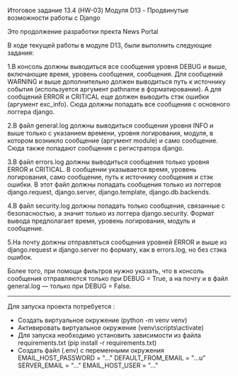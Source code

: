 Итоговое задание 13.4 (HW-03) Модуля D13 - Продвинутые возможности работы с Django


Это продолжение разработки пректа News Portal


В ходе текущей работы в модуле D13, были выполнить следующие задания:

1.В консоль должны выводиться все сообщения уровня DEBUG и выше, включающие время, уровень сообщения, сообщения. Для сообщений WARNING и выше дополнительно должен выводиться путь к источнику события (используется аргумент pathname в форматировании). А для сообщений ERROR и CRITICAL еще должен выводить стэк ошибки (аргумент exc_info). Сюда должны попадать все сообщения с основного логгера django.

2.В файл general.log должны выводиться сообщения уровня INFO и выше только с указанием времени, уровня логирования, модуля, в котором возникло сообщение (аргумент module) и само сообщение. Сюда также попадают сообщения с регистратора django.

3.В файл errors.log должны выводиться сообщения только уровня ERROR и CRITICAL. В сообщении указывается время, уровень логирования, само сообщение, путь к источнику сообщения и стэк ошибки. В этот файл должны попадать сообщения только из логгеров django.request, django.server, django.template, django.db.backends.

4.В файл security.log должны попадать только сообщения, связанные с безопасностью, а значит только из логгера django.security. Формат вывода предполагает время, уровень логирования, модуль и сообщение.

5.На почту должны отправляться сообщения уровней ERROR и выше из django.request и django.server по формату, как в errors.log, но без стэка ошибок.

Более того, при помощи фильтров нужно указать, что в консоль сообщения отправляются только при DEBUG = True, а на почту и в файл general.log — только при DEBUG = False.
_____________________________________________________________________________________________________________________________________________________________________________________________________

Для запуска проекта потребуется :

* Создать виртуальное окружение (python -m venv venv)
* Активировать виртуальное окружение (venv\scripts\activate)
* Для запуска необходимо установить зависимости из файла requirements.txt (pip install -r requirements.txt)
* Создать файл (.env) с переменными окружения
  EMAIL_HOST_PASSWORD = "..."
  DEFAULT_FROM_EMAIL = "...u"
  SERVER_EMAIL = "..."
  EMAIL_HOST_USER = "..."